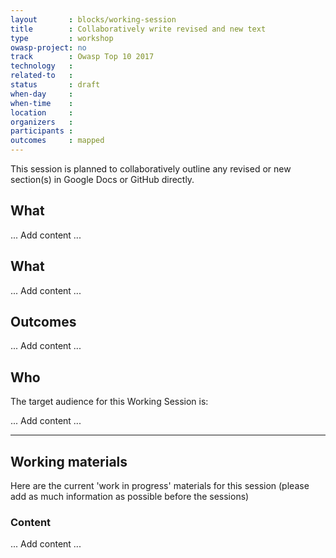 ```yaml
---
layout       : blocks/working-session
title        : Collaboratively write revised and new text
type         : workshop
owasp-project: no
track        : Owasp Top 10 2017
technology   :
related-to   :
status       : draft
when-day     :
when-time    :
location     :
organizers   :
participants :
outcomes     : mapped
---
```


This session is planned to collaboratively outline any revised or new section(s) in Google Docs or GitHub directly.

## What

... Add content ...

## What

... Add content ...

 ## Outcomes

... Add content ...

## Who

The target audience for this Working Session is:

... Add content ...

---

## Working materials

Here are the current 'work in progress' materials for this session (please add as much information as possible before the sessions)

### Content

... Add content ...
